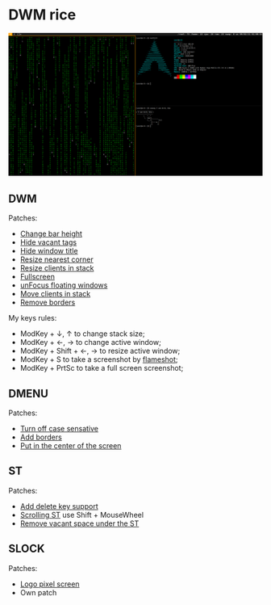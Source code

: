 # DWM rice

![Arch Linux](https://github.com/Valetron/Arch-Linux/blob/main/image.png)

## DWM
Patches:
- [Change bar height](https://dwm.suckless.org/patches/bar_height/)
- [Hide vacant tags](https://dwm.suckless.org/patches/hide_vacant_tags/)
- [Hide window title](https://dwm.suckless.org/patches/notitle/)
- [Resize nearest corner](https://dwm.suckless.org/patches/resizecorners/)
- [Resize clients in stack](https://dwm.suckless.org/patches/stackmfact/)
- [Fullscreen](https://dwm.suckless.org/patches/fakefullscreen/)
- [unFocus floating windows](https://dwm.suckless.org/patches/canfocusfloating/)
- [Move clients in stack](https://dwm.suckless.org/patches/movestack/)
- [Remove borders](https://dwm.suckless.org/patches/singularborders/)

My keys rules:
* ModKey + ↓, ↑ to change stack size;
* ModKey + ←, → to change active window;
* ModKey + Shift + ←, → to resize active window;
* ModKey + S to take a screenshot by [flameshot](https://github.com/flameshot-org/flameshot);
* ModKey + PrtSc to take a full screen screenshot;

## DMENU
Patches:
- [Turn off case sensative](https://tools.suckless.org/dmenu/patches/case-insensitive/)
- [Add borders](https://tools.suckless.org/dmenu/patches/border/)
- [Put in the center of the screen](https://tools.suckless.org/dmenu/patches/center/)

## ST
Patches:
- [Add delete key support](https://st.suckless.org/patches/delkey/)
- [Scrolling ST](https://st.suckless.org/patches/scrollback/) use Shift + MouseWheel
- [Remove vacant space under the ST](https://st.suckless.org/patches/anysize/)

## SLOCK
Patches:
- [Logo pixel screen](https://tools.suckless.org/slock/patches/dwmlogoandblurscreen/)
- Own patch

